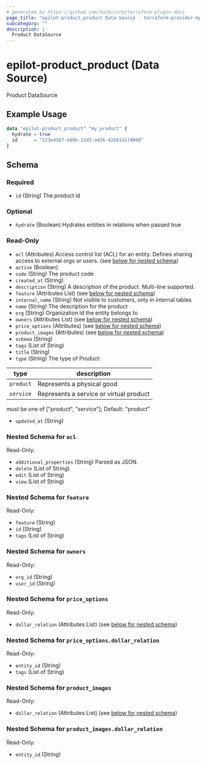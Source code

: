 ```yaml
---
# generated by https://github.com/hashicorp/terraform-plugin-docs
page_title: "epilot-product_product Data Source - terraform-provider-epilot-product"
subcategory: ""
description: |-
  Product DataSource
---
```


# epilot-product_product (Data Source)

Product DataSource

## Example Usage

```terraform
data "epilot-product_product" "my_product" {
  hydrate = true
  id      = "123e4567-e89b-12d3-a456-426614174000"
}
```

<!-- schema generated by tfplugindocs -->
## Schema

### Required

- `id` (String) The product id

### Optional

- `hydrate` (Boolean) Hydrates entities in relations when passed true

### Read-Only

- `acl` (Attributes) Access control list (ACL) for an entity. Defines sharing access to external orgs or users. (see [below for nested schema](#nestedatt--acl))
- `active` (Boolean)
- `code` (String) The product code
- `created_at` (String)
- `description` (String) A description of the product. Multi-line supported.
- `feature` (Attributes List) (see [below for nested schema](#nestedatt--feature))
- `internal_name` (String) Not visible to customers, only in internal tables
- `name` (String) The description for the product
- `org` (String) Organization Id the entity belongs to
- `owners` (Attributes List) (see [below for nested schema](#nestedatt--owners))
- `price_options` (Attributes) (see [below for nested schema](#nestedatt--price_options))
- `product_images` (Attributes) (see [below for nested schema](#nestedatt--product_images))
- `schema` (String)
- `tags` (List of String)
- `title` (String)
- `type` (String) The type of Product:

| type | description |
|----| ----|
| `product` | Represents a physical good |
| `service` | Represents a service or virtual product |

must be one of ["product", "service"]; Default: "product"
- `updated_at` (String)

<a id="nestedatt--acl"></a>
### Nested Schema for `acl`

Read-Only:

- `additional_properties` (String) Parsed as JSON.
- `delete` (List of String)
- `edit` (List of String)
- `view` (List of String)


<a id="nestedatt--feature"></a>
### Nested Schema for `feature`

Read-Only:

- `feature` (String)
- `id` (String)
- `tags` (List of String)


<a id="nestedatt--owners"></a>
### Nested Schema for `owners`

Read-Only:

- `org_id` (String)
- `user_id` (String)


<a id="nestedatt--price_options"></a>
### Nested Schema for `price_options`

Read-Only:

- `dollar_relation` (Attributes List) (see [below for nested schema](#nestedatt--price_options--dollar_relation))

<a id="nestedatt--price_options--dollar_relation"></a>
### Nested Schema for `price_options.dollar_relation`

Read-Only:

- `entity_id` (String)
- `tags` (List of String)



<a id="nestedatt--product_images"></a>
### Nested Schema for `product_images`

Read-Only:

- `dollar_relation` (Attributes List) (see [below for nested schema](#nestedatt--product_images--dollar_relation))

<a id="nestedatt--product_images--dollar_relation"></a>
### Nested Schema for `product_images.dollar_relation`

Read-Only:

- `entity_id` (String)



